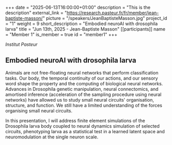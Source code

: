 +++
date = "2025-06-13T16:00:00+01:00"
description = "This is the description"
external_link = "https://research.pasteur.fr/fr/member/jean-baptiste-masson/"
picture = "/speakers/JeanBaptisteMasson.jpg"
project_id = "1"
weight = 9
short_description = "Embodied neuroAI with drosophila larva"
title = "Jun 13th, 2025 - Jean-Baptiste Masson"
[[participants]]
    name = "Member 1"
    is_member = true
    id = "member1"
+++

_Institut Pasteur_

## Embodied neuroAI with drosophila larva

Animals are not free-floating neural networks that perform classification tasks. Our body, the temporal continuity of our actions, and our sensory word shape the property and the computing of biological neural networks. Advances in Drosophila genetic manipulation, neural connectomics, and amortised inference (acceleration of the sampling procedure using neural networks) have allowed us to study small neural circuits' organisation, structure, and function. We still have a limited understanding of the forces organising small neural circuits. 

In this presentation, I will address finite element simulations of the Drosophila larva body coupled to neural dynamics simulation of selected circuits, phenotyping larva as a statistical test in a learned latent space and neuromodulation at the single neuron scale.


